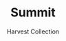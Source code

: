---
image_primary: img/summit_collection_harvest_finium_2-410x410.jpg
image_secondary: img/summit_collection_harvest_finium-1000x400.jpg
subtitle: Harvest Collection
description: "The%20Harvest%20decorative%20wall%20collection%20is%20inspired%20by%20the%20style%20of%20old%20barn%20wood.%20Its%20architectural%20aesthetic%20boasts%20a%20unique%20rustic%20texture%20with%20no%20repeat%20patterns%20due%20to%20a%20haphazard%20sanding%20process.%20Raw%20fibres%2C%20saw%20marks%2C%20and%20knots%20are%20visible.%0AOversized%20planks%20in%20consistent%20widths%20let%20all%20the%20details%20and%20colour%20nuances%20in%20the%20wood%20come%20through."
title: Summit
designer: Finium
image_thumb: img/summit_collection_harvest_finium-410x410.jpg
href: https://finium.ca/en/decorative-walls/summit/
tags: 
  - finium
  - decorative-walls
category: decorative-walls
manufacturer: Finium
slug: /manufacturers/finium/decorative-walls/finium-summit
---